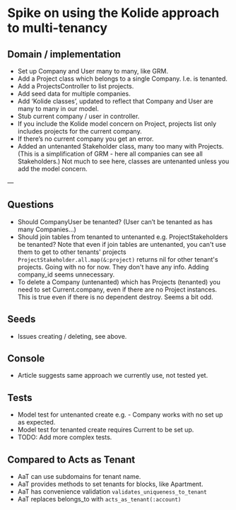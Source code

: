 # Spike on using the Kolide approach to multi-tenancy

## Domain / implementation

- Set up Company and User many to many, like GRM.
- Add a Project class which belongs to a single Company. I.e. is tenanted.
- Add a ProjectsController to list projects.
- Add seed data for multiple companies.
- Add ‘Kolide classes’, updated to reflect that Company and User are many to many in our model.
- Stub current company / user in controller.
- If you include the Kolide model concern on Project, projects list only includes projects for the current company.
- If there’s no current company you get an error.
- Added an untenanted Stakeholder class, many too many with Projects. (This is a simplification of GRM - here all companies can see all Stakeholders.) Not much to see here, classes are untenanted unless you add the model concern.

—

## Questions

- Should CompanyUser be tenanted? (User can’t be tenanted as has many Companies…)
- Should join tables from tenanted to untenanted e.g. ProjectStakeholders be tenanted? Note that even if join tables are untenanted, you can't use them to get to other tenants' projects `ProjectStakeholder.all.map(&:project)` returns nil for other tenant's projects. Going with no for now. They don't have any info. Adding company_id seems unnecessary.
- To delete a Company (untenanted) which has Projects (tenanted) you need to set Current.company, even if there are no Project instances. This is true even if there is no dependent destroy. Seems a bit odd.

## Seeds

- Issues creating / deleting, see above.

## Console

- Article suggests same approach we currently use, not tested yet.

## Tests

- Model test for untenanted create e.g. - Company works with no set up as expected.
- Model test for tenanted create requires Current to be set up.
- TODO: Add more complex tests.

## Compared to Acts as Tenant

- AaT can use subdomains for tenant name.
- AaT provides methods to set tenants for blocks, like Apartment.
- AaT has convenience validation `validates_uniqueness_to_tenant`
- AaT replaces belongs_to with `acts_as_tenant(:account)`
